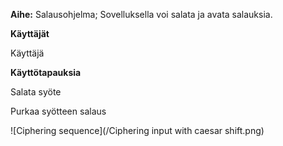 **Aihe:** Salausohjelma; Sovelluksella voi salata ja avata salauksia.

**Käyttäjät**

Käyttäjä

**Käyttötapauksia**

Salata syöte

Purkaa syötteen salaus

![Ciphering sequence](/Ciphering input with caesar shift.png)
